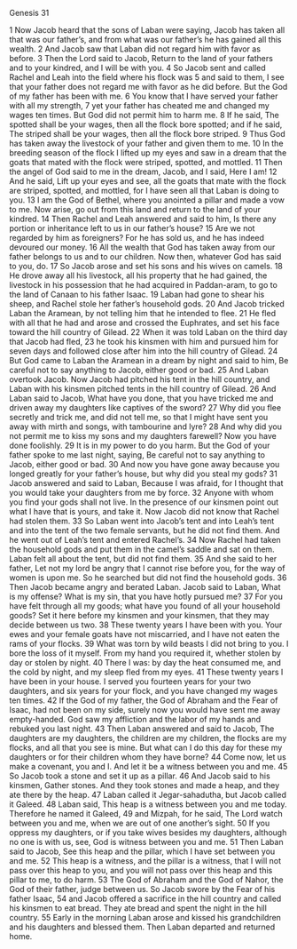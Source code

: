 Genesis 31

1	Now Jacob heard that the sons of Laban were saying, Jacob has taken all that was our father’s, and from what was our father’s he has gained all this wealth.
2	And Jacob saw that Laban did not regard him with favor as before.
3	Then the Lord said to Jacob, Return to the land of your fathers and to your kindred, and I will be with you.
4	So Jacob sent and called Rachel and Leah into the field where his flock was
5	and said to them, I see that your father does not regard me with favor as he did before. But the God of my father has been with me.
6	You know that I have served your father with all my strength,
7	yet your father has cheated me and changed my wages ten times. But God did not permit him to harm me.
8	If he said, The spotted shall be your wages, then all the flock bore spotted; and if he said, The striped shall be your wages, then all the flock bore striped.
9	Thus God has taken away the livestock of your father and given them to me.
10	In the breeding season of the flock I lifted up my eyes and saw in a dream that the goats that mated with the flock were striped, spotted, and mottled.
11	Then the angel of God said to me in the dream, Jacob, and I said, Here I am!
12	And he said, Lift up your eyes and see, all the goats that mate with the flock are striped, spotted, and mottled, for I have seen all that Laban is doing to you.
13	I am the God of Bethel, where you anointed a pillar and made a vow to me. Now arise, go out from this land and return to the land of your kindred.
14	Then Rachel and Leah answered and said to him, Is there any portion or inheritance left to us in our father’s house?
15	Are we not regarded by him as foreigners? For he has sold us, and he has indeed devoured our money.
16	All the wealth that God has taken away from our father belongs to us and to our children. Now then, whatever God has said to you, do.
17	So Jacob arose and set his sons and his wives on camels.
18	He drove away all his livestock, all his property that he had gained, the livestock in his possession that he had acquired in Paddan-aram, to go to the land of Canaan to his father Isaac.
19	Laban had gone to shear his sheep, and Rachel stole her father’s household gods.
20	And Jacob tricked Laban the Aramean, by not telling him that he intended to flee.
21	He fled with all that he had and arose and crossed the Euphrates, and set his face toward the hill country of Gilead.
22	When it was told Laban on the third day that Jacob had fled,
23	he took his kinsmen with him and pursued him for seven days and followed close after him into the hill country of Gilead.
24	But God came to Laban the Aramean in a dream by night and said to him, Be careful not to say anything to Jacob, either good or bad.
25	And Laban overtook Jacob. Now Jacob had pitched his tent in the hill country, and Laban with his kinsmen pitched tents in the hill country of Gilead.
26	And Laban said to Jacob, What have you done, that you have tricked me and driven away my daughters like captives of the sword?
27	Why did you flee secretly and trick me, and did not tell me, so that I might have sent you away with mirth and songs, with tambourine and lyre?
28	And why did you not permit me to kiss my sons and my daughters farewell? Now you have done foolishly.
29	It is in my power to do you harm. But the God of your father spoke to me last night, saying, Be careful not to say anything to Jacob, either good or bad.
30	And now you have gone away because you longed greatly for your father’s house, but why did you steal my gods?
31	Jacob answered and said to Laban, Because I was afraid, for I thought that you would take your daughters from me by force.
32	Anyone with whom you find your gods shall not live. In the presence of our kinsmen point out what I have that is yours, and take it. Now Jacob did not know that Rachel had stolen them.
33	So Laban went into Jacob’s tent and into Leah’s tent and into the tent of the two female servants, but he did not find them. And he went out of Leah’s tent and entered Rachel’s.
34	Now Rachel had taken the household gods and put them in the camel’s saddle and sat on them. Laban felt all about the tent, but did not find them.
35	And she said to her father, Let not my lord be angry that I cannot rise before you, for the way of women is upon me. So he searched but did not find the household gods.
36	Then Jacob became angry and berated Laban. Jacob said to Laban, What is my offense? What is my sin, that you have hotly pursued me?
37	For you have felt through all my goods; what have you found of all your household goods? Set it here before my kinsmen and your kinsmen, that they may decide between us two.
38	These twenty years I have been with you. Your ewes and your female goats have not miscarried, and I have not eaten the rams of your flocks.
39	What was torn by wild beasts I did not bring to you. I bore the loss of it myself. From my hand you required it, whether stolen by day or stolen by night.
40	There I was: by day the heat consumed me, and the cold by night, and my sleep fled from my eyes.
41	These twenty years I have been in your house. I served you fourteen years for your two daughters, and six years for your flock, and you have changed my wages ten times.
42	If the God of my father, the God of Abraham and the Fear of Isaac, had not been on my side, surely now you would have sent me away empty-handed. God saw my affliction and the labor of my hands and rebuked you last night.
43	Then Laban answered and said to Jacob, The daughters are my daughters, the children are my children, the flocks are my flocks, and all that you see is mine. But what can I do this day for these my daughters or for their children whom they have borne?
44	Come now, let us make a covenant, you and I. And let it be a witness between you and me.
45	So Jacob took a stone and set it up as a pillar.
46	And Jacob said to his kinsmen, Gather stones. And they took stones and made a heap, and they ate there by the heap.
47	Laban called it Jegar-sahadutha, but Jacob called it Galeed.
48	Laban said, This heap is a witness between you and me today. Therefore he named it Galeed,
49	and Mizpah, for he said, The Lord watch between you and me, when we are out of one another’s sight.
50	If you oppress my daughters, or if you take wives besides my daughters, although no one is with us, see, God is witness between you and me.
51	Then Laban said to Jacob, See this heap and the pillar, which I have set between you and me.
52	This heap is a witness, and the pillar is a witness, that I will not pass over this heap to you, and you will not pass over this heap and this pillar to me, to do harm.
53	The God of Abraham and the God of Nahor, the God of their father, judge between us. So Jacob swore by the Fear of his father Isaac,
54	and Jacob offered a sacrifice in the hill country and called his kinsmen to eat bread. They ate bread and spent the night in the hill country.
55	Early in the morning Laban arose and kissed his grandchildren and his daughters and blessed them. Then Laban departed and returned home.

